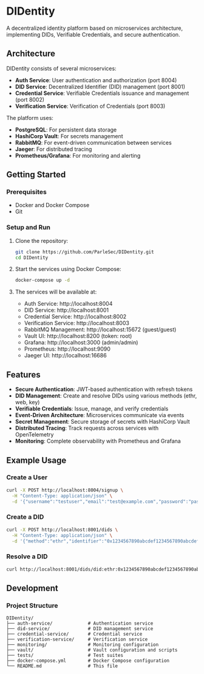 # DIDentity

A decentralized identity platform based on microservices architecture, implementing DIDs, Verifiable Credentials, and secure authentication.

## Architecture

DIDentity consists of several microservices:

- **Auth Service**: User authentication and authorization (port 8004)
- **DID Service**: Decentralized Identifier (DID) management (port 8001)
- **Credential Service**: Verifiable Credentials issuance and management (port 8002)
- **Verification Service**: Verification of Credentials (port 8003)

The platform uses:
- **PostgreSQL**: For persistent data storage
- **HashiCorp Vault**: For secrets management
- **RabbitMQ**: For event-driven communication between services
- **Jaeger**: For distributed tracing
- **Prometheus/Grafana**: For monitoring and alerting

## Getting Started

### Prerequisites

- Docker and Docker Compose
- Git

### Setup and Run

1. Clone the repository:
   ```bash
   git clone https://github.com/ParleSec/DIDentity.git
   cd DIDentity
   ```

2. Start the services using Docker Compose:
   ```bash
   docker-compose up -d
   ```

3. The services will be available at:
   - Auth Service: http://localhost:8004
   - DID Service: http://localhost:8001
   - Credential Service: http://localhost:8002
   - Verification Service: http://localhost:8003
   - RabbitMQ Management: http://localhost:15672 (guest/guest)
   - Vault UI: http://localhost:8200 (token: root)
   - Grafana: http://localhost:3000 (admin/admin)
   - Prometheus: http://localhost:9090
   - Jaeger UI: http://localhost:16686

## Features

- **Secure Authentication**: JWT-based authentication with refresh tokens
- **DID Management**: Create and resolve DIDs using various methods (ethr, web, key)
- **Verifiable Credentials**: Issue, manage, and verify credentials
- **Event-Driven Architecture**: Microservices communicate via events
- **Secret Management**: Secure storage of secrets with HashiCorp Vault
- **Distributed Tracing**: Track requests across services with OpenTelemetry
- **Monitoring**: Complete observability with Prometheus and Grafana

## Example Usage

### Create a User

```bash
curl -X POST http://localhost:8004/signup \
  -H "Content-Type: application/json" \
  -d '{"username":"testuser","email":"test@example.com","password":"password123"}'
```

### Create a DID

```bash
curl -X POST http://localhost:8001/dids \
  -H "Content-Type: application/json" \
  -d '{"method":"ethr","identifier":"0x1234567890abcdef1234567890abcdef12345678"}'
```

### Resolve a DID

```bash
curl http://localhost:8001/dids/did:ethr:0x1234567890abcdef1234567890abcdef12345678
```

## Development

### Project Structure

```
DIDentity/
├── auth-service/             # Authentication service
├── did-service/              # DID management service
├── credential-service/       # Credential service
├── verification-service/     # Verification service
├── monitoring/               # Monitoring configuration
├── vault/                    # Vault configuration and scripts
├── tests/                    # Test suites
├── docker-compose.yml        # Docker Compose configuration
└── README.md                 # This file
```
